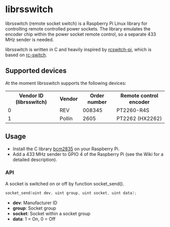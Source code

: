 librsswitch
===========
librsswitch (remote socket switch) is a Raspberry Pi Linux library for controlling remote controlled power sockets.
The library emulates the encoder chip within the power socket remote control, so a separate 433 MHz sender is needed.

librsswitch is written in C and heavily inspired by [rcswitch-pi](https://github.com/r10r/rcswitch-pi), which is based
on [rc-switch](http://code.google.com/p/rc-switch/).

Supported devices
-------
At the moment librsswitch supports the following devices:

<table>
  <tr>
    <th>Vendor ID (librsswitch)</th>
    <th>Vendor</th>
    <th>Order number</th>
    <th>Remote control encoder</th>
  </tr>
  <tr>
    <td>0</th>
    <td>REV</td>
    <td>008345</td>
    <td>PT2260-R4S</td>
  </tr>
  <tr>
    <td>1</th>
    <td>Pollin</td>
    <td>2605</td>
    <td>PT2262 (HX2262)</td>
  </tr>
</table>

Usage
-------
- Install the C library [bcm2835](http://www.open.com.au/mikem/bcm2835/) on your Raspberry Pi.
- Add a 433 MHz sender to GPIO 4 of the Raspberry Pi (see the Wiki for a detailed description).

### API
A socket is switched on or off by function socket_send().
```c
socket_send(uint dev, uint group, uint socket, uint data);
```
- **dev**: Manufacturer ID
- **group**: Socket group
- **socket**: Socket within a socket group
- **data**: 1 = On, 0 = Off
